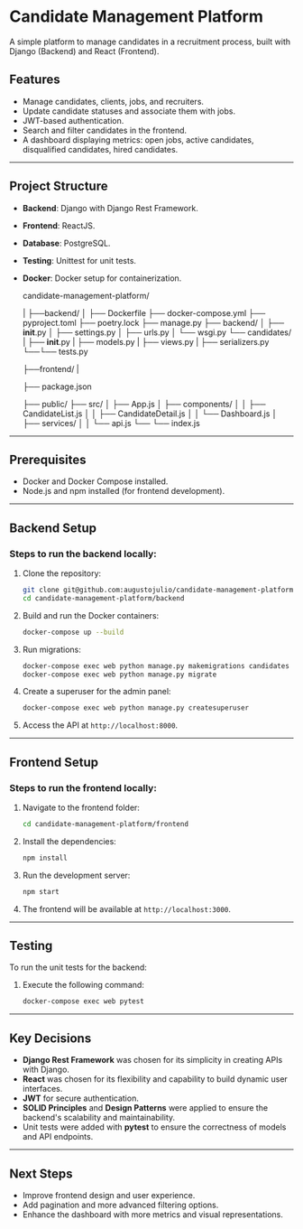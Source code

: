 # Candidate Management Platform

A simple platform to manage candidates in a recruitment process, built with Django (Backend) and React (Frontend).

## Features

- Manage candidates, clients, jobs, and recruiters.
- Update candidate statuses and associate them with jobs.
- JWT-based authentication.
- Search and filter candidates in the frontend.
- A dashboard displaying metrics: open jobs, active candidates, disqualified candidates, hired candidates.

---

## Project Structure

- **Backend**: Django with Django Rest Framework.
- **Frontend**: ReactJS.
- **Database**: PostgreSQL.
- **Testing**: Unittest for unit tests.
- **Docker**: Docker setup for containerization.

  candidate-management-platform/

  |
  ├──backend/
  │
  ├── Dockerfile
  ├── docker-compose.yml
  ├── pyproject.toml
  ├── poetry.lock
  ├── manage.py
  ├── backend/
  │   ├── __init__.py
  │   ├── settings.py
  │   ├── urls.py
  │   └── wsgi.py
  └── candidates/
  |    ├── __init__.py
  |    ├── models.py
  |    ├── views.py
  |    ├── serializers.py
  └──└── tests.py

  ├──frontend/
  |

  ├── package.json

  ├── public/
  ├── src/
  │   ├── App.js
  │   ├── components/
  │   │   ├── CandidateList.js
  │   │   ├── CandidateDetail.js
  │   │   └── Dashboard.js
  │   ├── services/
  │   │   └── api.js
  └── └── index.js

---

## Prerequisites

- Docker and Docker Compose installed.
- Node.js and npm installed (for frontend development).

---

## Backend Setup

### Steps to run the backend locally:

1. Clone the repository:

   ```bash
   git clone git@github.com:augustojulio/candidate-management-platform.git
   cd candidate-management-platform/backend
   ```
2. Build and run the Docker containers:

   ```bash
   docker-compose up --build
   ```
3. Run migrations:

   ```bash
   docker-compose exec web python manage.py makemigrations candidates
   docker-compose exec web python manage.py migrate
   ```
4. Create a superuser for the admin panel:

   ```bash
   docker-compose exec web python manage.py createsuperuser
   ```
5. Access the API at `http://localhost:8000`.

---

## Frontend Setup

### Steps to run the frontend locally:

1. Navigate to the frontend folder:

   ```bash
   cd candidate-management-platform/frontend
   ```
2. Install the dependencies:

   ```bash
   npm install
   ```
3. Run the development server:

   ```bash
   npm start
   ```
4. The frontend will be available at `http://localhost:3000`.

---

## Testing

To run the unit tests for the backend:

1. Execute the following command:
   ```bash
   docker-compose exec web pytest
   ```

---

## Key Decisions

- **Django Rest Framework** was chosen for its simplicity in creating APIs with Django.
- **React** was chosen for its flexibility and capability to build dynamic user interfaces.
- **JWT** for secure authentication.
- **SOLID Principles** and **Design Patterns** were applied to ensure the backend's scalability and maintainability.
- Unit tests were added with **pytest** to ensure the correctness of models and API endpoints.

---

## Next Steps

- Improve frontend design and user experience.
- Add pagination and more advanced filtering options.
- Enhance the dashboard with more metrics and visual representations.
